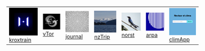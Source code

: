 <table>
  <tr>
    <td><a href="http://jalkntoth.github.io/kroxTrain/"><img src="img/krox.png" alt="login" width="200px">kroxtrain</a></td>
    <td><a href="http://jalkntoth.github.io/vTor/"><img src="img/dg.png" alt="login" width="200px">vTor</a></td>
    <td><a href="https://jalkntoth.github.io/jourDraws/"><img src="img/jd.png" alt="journal" width="200px">journal</a></td>
    <td><a href="https://jalkntoth.github.io/nzTrip/"><img src="img/nz.png" alt="nzTRip" width="200px">nzTrip</a></td>
    <td><a href="https://jalkntoth.github.io/norsTrip/"><img src="img/nt.png" alt="nordeste" width="200px">norst</a></td>
    <td><a href="https://jalkntoth.github.io/arpApp/"><img src="img/arpa.png" alt="arpa" width="200px">arpa</a></td>
    <td><a href="https://github.com/jalkntoth/climApp"><img src="img/climapp.png" alt="climApp" width="200px">climApp</a></td>
  </tr>
</table>